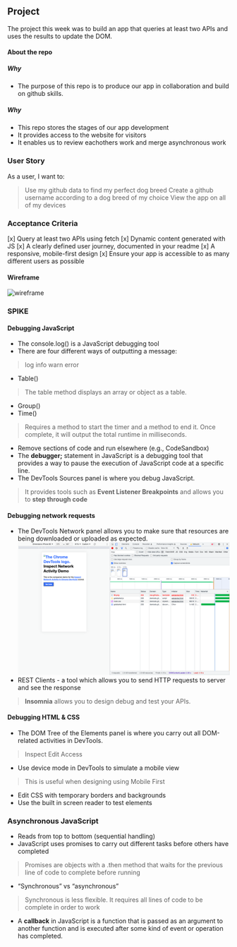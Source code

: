## Project

The project this week was to build an app that queries at least two APIs and uses the results to update the DOM. 

#### About the repo

##### Why 
- The purpose of this repo is to produce our app in collaboration and build on github skills.

##### Why 
- This repo stores the stages of our app development
- It provides access to the website for visitors
- It enables us to review eachothers work and merge asynchronous work


### User Story

As a user, I want to:
> Use my github data to find my perfect dog breed
> Create a github username according to a dog breed of my choice
> View the app on all of my devices


### Acceptance Criteria 

[x] Query at least two APIs using fetch
[x] Dynamic content generated with JS
[x] A clearly defined user journey, documented in your readme
[x] A responsive, mobile-first design
[x] Ensure your app is accessible to as many different users as possible

#### Wireframe
![wireframe](Images/Wireframe%20scrnshot.png)

### SPIKE

#### Debugging JavaScript
- The console.log() is a JavaScript debugging tool 
- There are four different ways of outputting a message:
> log
> info
> warn
> error
- Table()
> The table method displays an array or object as a table.
- Group()
- Time()
> Requires a method to start the timer and a method to end it. Once complete, it will output the total runtime in milliseconds.
- Remove sections of code and run elsewhere (e.g., CodeSandbox)
- The **debugger;** statement in JavaScript is a debugging tool that provides a way to pause the execution of JavaScript code at a specific line. 
- The DevTools Sources panel is where you debug JavaScript.
> It provides tools such as **Event Listener Breakpoints** and allows you to **step through code**

#### Debugging network requests
- The DevTools Network panel allows you to make sure that resources are being downloaded or uploaded as expected.
![DevTools scrnshot](Images/Inspect%20Network%20DevTools%20scrnshot.png)
- REST Clients - a tool which allows you to send HTTP requests to server and see the response
> **Insomnia** allows you to design debug and test your APIs.

#### Debugging HTML & CSS
- The DOM Tree of the Elements panel is where you carry out all DOM-related activities in DevTools.
> Inspect
> Edit
> Access
- Use device mode in DevTools to simulate a mobile view
> This is useful when designing using Mobile First
- Edit CSS with temporary borders and backgrounds
- Use the built in screen reader to test elements 

### Asynchronous JavaScript
- Reads from top to bottom (sequential handling)
- JavaScript uses promises to carry out different tasks before others have completed
> Promises are objects with a .then method that waits for the previous line of code to complete before running
- “Synchronous” vs “asynchronous” 
> Synchronous is less flexible. It requires all lines of code to be complete in order to work
- A **callback** in JavaScript is a function that is passed as an argument to another function and is executed after some kind of event or operation has completed. 


